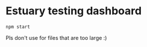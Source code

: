 # Estuary testing dashboard

```npm install
npm start
```

Pls don't use for files that are too large :)
